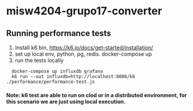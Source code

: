 # misw4204-grupo17-converter



## Running performance tests

1. Install k6 bin, https://k6.io/docs/get-started/installation/
2. set up local env, python, pg, redis. docker-compose up
3. run the tests locally

```
  docker-compose up influxdb grafana
  k6 run --out influxdb=http://localhost:8086/k6 ./performance/performance-test.js
```

#### Note: k6 test are able to run on clod or in a distributed environment, for this scenario we are just using local execution.
